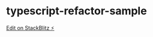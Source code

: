 # typescript-refactor-sample

[Edit on StackBlitz ⚡️](https://stackblitz.com/edit/typescript-u7tk4v)